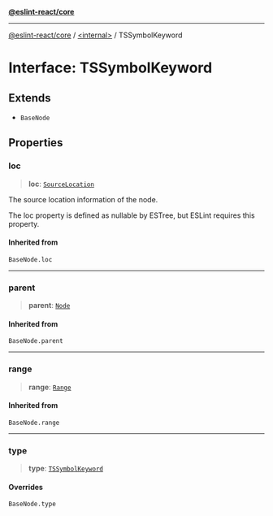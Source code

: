 [**@eslint-react/core**](../../README.md)

***

[@eslint-react/core](../../README.md) / [\<internal\>](../README.md) / TSSymbolKeyword

# Interface: TSSymbolKeyword

## Extends

- `BaseNode`

## Properties

### loc

> **loc**: [`SourceLocation`](SourceLocation.md)

The source location information of the node.

The loc property is defined as nullable by ESTree, but ESLint requires this property.

#### Inherited from

`BaseNode.loc`

***

### parent

> **parent**: [`Node`](../type-aliases/Node.md)

#### Inherited from

`BaseNode.parent`

***

### range

> **range**: [`Range`](../type-aliases/Range.md)

#### Inherited from

`BaseNode.range`

***

### type

> **type**: [`TSSymbolKeyword`](../README.md#tssymbolkeyword)

#### Overrides

`BaseNode.type`
